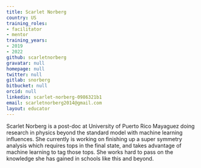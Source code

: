```yaml
---
title: Scarlet Norberg
country: US
training_roles:
- facilitator
- mentor
training_years:
- 2019
- 2022
github: scarletnorberg
gravatar: null
homepage: null
twitter: null
gitlab: snorberg
bitbucket: null
orcid: null
linkedin: scarlet-norberg-0986321b1
email: scarletnorberg2014@gmail.com
layout: educator
---
```


Scarlet Norberg is a post-doc at University of Puerto Rico Mayaguez doing research in physics beyond the standard model with machine learning influences. She currently is working on finishing up a super symmetry analysis which requires tops in the final state, and takes advantage of machine learning to tag those tops. She works hard to pass on the knowledge she has gained in schools like this and beyond.
